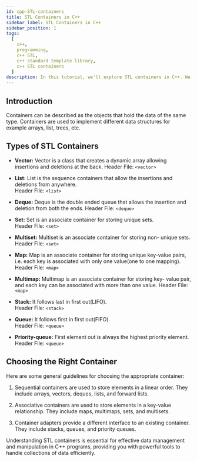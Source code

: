 ```yaml
---
id: cpp-STL-containers
title: STL Containers in C++
sidebar_label: STL Containers in C++
sidebar_position: 1
tags:
  [
    c++,
    programming,
    c++ STL,
    c++ standard template library,
    c++ STL containers
  ]
description: In this tutorial, we'll explore STL containers in C++. We'll cover the different types of Standard Template Library containers, including vectors, lists, deques, sets, maps, and more. You'll learn how to choose the appropriate container for your needs and how to use their various functions and methods. Understanding STL containers is essential for effective data management and manipulation in C++ programs, providing you with powerful tools to handle collections of data efficiently.
---
```


## Introduction

Containers can be described as the objects that hold the data of the same type. Containers are used to implement different data structures for example arrays, list, trees, etc.

## Types of STL Containers

- **Vector:** Vector is a class that creates a dynamic array allowing insertions and deletions at the back.	
         Header File: `<vector>`
    
- **List:** List is the sequence containers that allow the insertions and deletions from anywhere.	
       Header File: `<list>`	
       
- **Deque:** Deque is the double ended queue that allows the insertion and deletion from both the ends.	
        Header File: `<deque>`
        
- **Set:** Set is an associate container for storing unique sets.	
      Header File: `<set>`	
      
- **Multiset:**	Multiset is an associate container for storing non- unique sets.	
            Header File: `<set>`
            
- **Map:**	Map is an associate container for storing unique key-value pairs, i.e. each key is associated with only one value(one to one mapping).	
      Header File: `<map>`

- **Multimap:** Multimap is an associate container for storing key- value pair, and each key can be associated with more than one value.
          Header File: `<map>`
          
- **Stack:** It follows last in first out(LIFO).	
        Header File: `<stack>`
        
- **Queue:**	It follows first in first out(FIFO).	
        Header File: `<queue>`
        
- **Priority-queue:** First element out is always the highest priority element.	  
                  Header File: `<queue>`


## Choosing the Right Container

Here are some general guidelines for choosing the appropriate container:

1. Sequential containers are used to store elements in a linear order. They include arrays, vectors, deques, lists, and forward lists.

2. Associative containers are used to store elements in a key-value relationship. They include maps, multimaps, sets, and multisets.

3. Container adapters provide a different interface to an existing container. They include stacks, queues, and priority queues.

Understanding STL containers is essential for effective data management and manipulation in C++ programs, providing you with powerful tools to handle collections of data efficiently.
